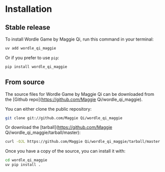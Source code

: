# Installation

## Stable release

To install Wordle Game by Maggie Qi, run this command in your terminal:

```sh
uv add wordle_qi_maggie
```

Or if you prefer to use `pip`:

```sh
pip install wordle_qi_maggie
```

## From source

The source files for Wordle Game by Maggie Qi can be downloaded from the [Github repo](https://github.com/Maggie Qi/wordle_qi_maggie).

You can either clone the public repository:

```sh
git clone git://github.com/Maggie Qi/wordle_qi_maggie
```

Or download the [tarball](https://github.com/Maggie Qi/wordle_qi_maggie/tarball/master):

```sh
curl -OJL https://github.com/Maggie Qi/wordle_qi_maggie/tarball/master
```

Once you have a copy of the source, you can install it with:

```sh
cd wordle_qi_maggie
uv pip install .
```
